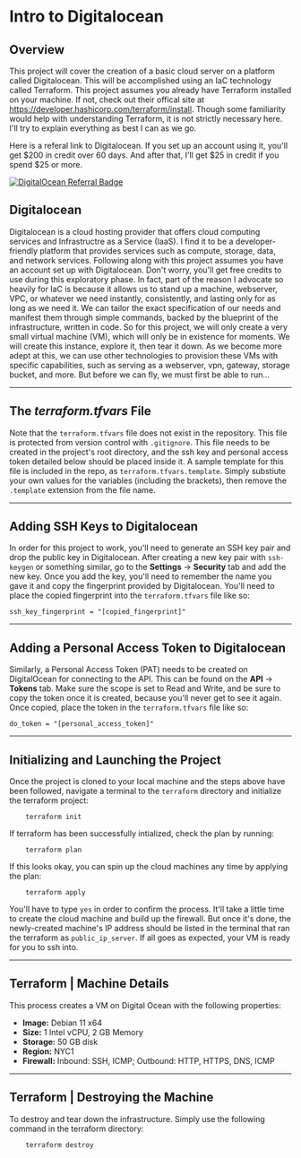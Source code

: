 # Intro to Digitalocean #

## Overview ##

This project will cover the creation of a basic cloud server on a platform called Digitalocean. This will be accomplished using an IaC technology called Terraform. This project assumes you already have Terraform installed on your machine. If not, check out their offical site at https://developer.hashicorp.com/terraform/install. Though some familiarity would help with understanding Terraform, it is not strictly necessary here. I'll try to explain everything as best I can as we go.

Here is a referal link to Digitalocean. If you set up an account using it, you'll get $200 in credit over 60 days. And after that, I'll get $25 in credit if you spend $25 or more.

[![DigitalOcean Referral Badge](https://web-platforms.sfo2.cdn.digitaloceanspaces.com/WWW/Badge%201.svg)](https://www.digitalocean.com/?refcode=b2ef32b53bbc&utm_campaign=Referral_Invite&utm_medium=Referral_Program&utm_source=badge)

## Digitalocean ##

Digitalocean is a cloud hosting provider that offers cloud computing services and Infrastructre as a Service (IaaS). I find it to be a developer-friendly platform that provides services such as compute, storage, data, and network services. Following along with this project assumes you have an account set up with Digitalocean. Don't worry, you'll get free credits to use during this exploratory phase. In fact, part of the reason I advocate so heavily for IaC is because it allows us to stand up a machine, webserver, VPC, or whatever we need instantly, consistently, and lasting only for as long as we need it. We can tailor the exact specification of our needs and manifest them through simple commands, backed by the blueprint of the infrastructure, written in code. So for this project, we will only create a very small virtual machine (VM), which will only be in existence for moments. We will create this instance, explore it, then tear it down. As we become more adept at this, we can use other technologies to provision these VMs with specific capabilities, such as serving as a webserver, vpn, gateway, storage bucket, and more. But before we can fly, we must first be able to run...

---

## The *terraform.tfvars* File ##

Note that the `terraform.tfvars` file does not exist in the repository. This file is protected from version control with `.gitignore`. This file needs to be created in the project's root directory, and the ssh key and personal access token detailed below should be placed inside it. A sample template for this file is included in the repo, as `terraform.tfvars.template`. Simply substiute your own values for the variables (including the brackets), then remove the `.template` extension from the file name.

---

## Adding SSH Keys to Digitalocean ##

In order for this project to work, you'll need to generate an SSH key pair and drop the public key in Digitalocean. After creating a new key pair with `ssh-keygen` or something similar, go to the **Settings** -> **Security** tab and add the new key. Once you add the key, you'll need to remember the name you gave it and copy the fingerprint provided by Digitalocean. You'll need to place the copied fingerprint into the `terraform.tfvars` file like so:

```hcl
ssh_key_fingerprint = "[copied_fingerprint]"
```

---

## Adding a Personal Access Token to Digitalocean ##

Similarly, a Personal Access Token (PAT) needs to be created on DigitalOcean for connecting to the API. This can be found on the **API** -> **Tokens** tab. Make sure the scope is set to Read and Write, and be sure to copy the token once it is created, because you'll never get to see it again. Once copied, place the token in the `terraform.tfvars` file like so:

```hcl
do_token = "[personal_access_token]"
```

---

## Initializing and Launching the Project ##

Once the project is cloned to your local machine and the steps above have been followed, navigate a terminal to the `terraform` directory and initialize the terraform project:

```shell
    terraform init
```

If terraform has been successfully intialized, check the plan by running:

```shell
    terraform plan
```

If this looks okay, you can spin up the cloud machines any time by applying the plan:

```shell
    terraform apply
```

You'll have to type `yes` in order to confirm the process. It'll take a little time to create the cloud machine and build up the firewall. But once it's done, the newly-created machine's IP address should be listed in the terminal that ran the terraform as `public_ip_server`. If all goes as expected, your VM is ready for you to ssh into.

---

## Terraform | Machine Details ##

This process creates a VM on Digital Ocean with the following properties:

- **Image:** Debian 11 x64
- **Size:** 1 Intel vCPU, 2 GB Memory
- **Storage:** 50 GB disk
- **Region:** NYC1
- **Firewall:** Inbound: SSH, ICMP; Outbound: HTTP, HTTPS, DNS, ICMP

---

## Terraform | Destroying the Machine ##

To destroy and tear down the infrastructure. Simply use the following command in the terraform directory:

```shell
    terraform destroy
```